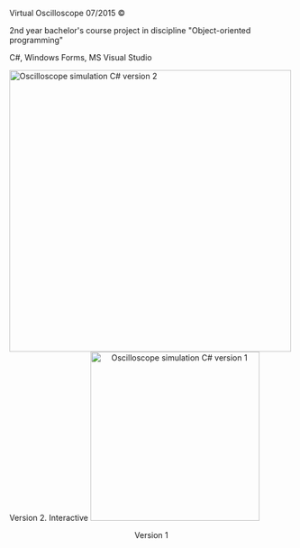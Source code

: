 Virtual Oscilloscope 07/2015 ©

2nd year bachelor's course project in discipline "Object-oriented programming"

C#, Windows Forms, MS Visual Studio



<img width="500" alt="Oscilloscope simulation C# version 2" src="https://github.com/technogelis/Oscilloscope-simulation/blob/master/ScreenShots/ver.2/1.png">

<text align="center">
Version 2. Interactive 





<img width="300" alt="Oscilloscope simulation C# version 1" src="https://github.com/technogelis/Oscilloscope-simulation/blob/master/ScreenShots/ver.1/3.png">


Version 1

